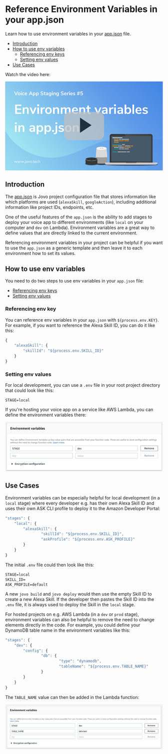 # Reference Environment Variables in your app.json

Learn how to use environment variables in your [app.json](https://github.com/jovotech/jovo-framework-nodejs/blob/master/docs/03_app-configuration/app-json.md 'docs/app-json') file.

* [Introduction](#introduction)
* [How to use env variables](#how-to-use-env-variables)
   * [Referencing env keys](#referencing-env-keys)
   * [Setting env values](#setting-env-values)
* [Use Cases](#use-cases)


Watch the video here:

[![Video: Use DynamoDB to Store User Data in your Voice Apps](./img/video-env-variables.jpg "youtube-video")](https://www.youtube.com/watch?v=F_xaDXSuDGs)

## Introduction

The [app.json](https://github.com/jovotech/jovo-framework-nodejs/blob/master/docs/03_app-configuration/app-json.md 'docs/app-json') is Jovo project configuration file that stores information like which platforms are used (`alexaSkill`, `googleAction`), including additional information like project IDs, endpoints, etc.

One of the useful features of the `app.json` is the ability to add stages to deploy your voice app to different environments (like `local` on your computer and `dev` on Lambda). Environment variables are a great way to define values that are directly linked to the current environment. 

Referencing environment variables in your project can be helpful if you want to use the `app.json` as a generic template and then leave it to each environment how to set its values.

## How to use env variables

You need to do two steps to use env variables in your `app.json` file:

* [Referencing env keys](#referencing-env-keys)
* [Setting env values](#setting-env-values)

### Referencing env key

You can reference env variables in your `app.json` with `${process.env.KEY}`. For example, if you want to reference the Alexa Skill ID, you can do it like this:

```javascript
{
    "alexaSkill": {
        "skillId": "${process.env.SKILL_ID}"
    }
}
```

### Setting env values

For local development, you can use a `.env` file in your root project directory that could look like this:

```
STAGE=local
```

If you're hosting your voice app on a service like AWS Lambda, you can define the environment variables there:

![Staging environment variable in AWS Lambda](./img/staging-env-lambda.png "How to set the stage variable in Lambda")

## Use Cases

Environment variables can be especially helpful for local development (in a `local` stage) where every developer e.g. has their own Alexa Skill ID and uses their own ASK CLI profile to deploy it to the Amazon Developer Portal:

```javascript
"stages": {
    "local": {
        "alexaSkill": {
                "skillId": "${process.env.SKILL_ID}",
                "askProfile": "${process.env.ASK_PROFILE}"
        }
    }
}
```
The initial `.env` file could then look like this:

```
STAGE=local
SKILL_ID=
ASK_PROFILE=default
```

A new `jovo build` and `jovo deploy` would then use the empty Skill ID to create a new Alexa Skill. If the developer then pastes the Skill ID into the `.env` file, it is always used to deploy the Skill in the `local` stage.

For hosted projects on e.g. AWS Lambda (in a `dev` or `prod` stage), environment variables can also be helpful to remove the need to change elements directly in the code. For example, you could define your DynamoDB table name in the environment variables like this:

```javascript
"stages": {
    "dev": {
        "config": {
                "db": {
                        "type": "dynamodb",
                        "tableName": "${process.env.TABLE_NAME}"
                }
        }
    }
}
```

The `TABLE_NAME` value can then be added in the Lambda function:

![Environment variables in AWS Lambda](./img/lambda-env-table.jpg "Environment variables in AWS Lambda")


<!--[metadata]: { "description": "Learn how to use environment variables for Alexa Skills and Google Actions in your app.json file." }-->